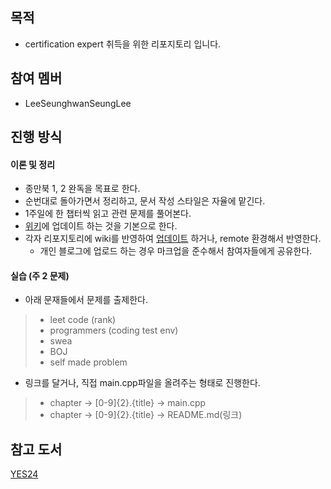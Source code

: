 ## 목적
* certification expert 취득을 위한 리포지토리 입니다.

## 참여 멤버
* LeeSeunghwanSeungLee
## 진행 방식

#### 이론 및 정리

* 종만북 1, 2 완독을 목표로 한다.
* 순번대로 돌아가면서 정리하고, 문서 작성 스타일은 자율에 맡긴다.
* 1주일에 한 챕터씩 읽고 관련 문제를 풀어본다.
* [위키](https://github.com/LeeSeunghwanSeungLee/certi-expert/wiki)에 업데이트 하는 것을 기본으로 한다.
* 각자 리포지토리에 wiki를 반영하여 [업데이트](https://gist.github.com/larrybotha/10650410) 하거나, remote 환경해서 반영한다.
  * 개인 블로그에 업로드 하는 경우 마크업을 준수해서 참여자들에게 공유한다.

#### 실습 (주 2 문제)
* 아래 문재들에서 문제를 출제한다.
> * leet code (rank)
> * programmers (coding test env)
> * swea
> * BOJ
> * self made problem 

* 링크를 달거나, 직접 main.cpp파일을 올려주는 형태로 진행한다.
> * chapter -> [0-9]{2}.{title} -> main.cpp
> * chapter -> [0-9]{2}.{title} -> README.md(링크)

## 참고 도서
[YES24](http://www.yes24.com/Product/Goods/8006522)

